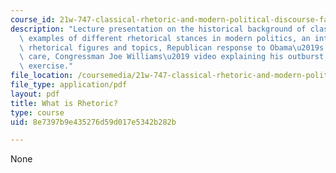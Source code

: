 ```yaml
---
course_id: 21w-747-classical-rhetoric-and-modern-political-discourse-fall-2009
description: "Lecture presentation on the historical background of classical rhetoric,\
  \ examples of different rhetorical stances in modern politics, an introduction to\
  \ rhetorical figures and topics, Republican response to Obama\u2019s speech on health\
  \ care, Congressman Joe Williams\u2019 video explaining his outburst, and a class\
  \ exercise."
file_location: /coursemedia/21w-747-classical-rhetoric-and-modern-political-discourse-fall-2009/8e7397b9e435276d59d017e5342b282b_MIT21W_747_01F09_lec02.pdf
file_type: application/pdf
layout: pdf
title: What is Rhetoric?
type: course
uid: 8e7397b9e435276d59d017e5342b282b

---
```

None